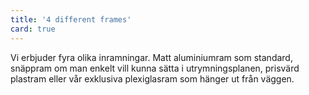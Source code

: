 ```yaml
---
title: '4 different frames'
card: true
---
```


Vi erbjuder fyra olika inramningar. Matt aluminiumram som standard, snäppram om man enkelt vill kunna sätta i utrymningsplanen, prisvärd plastram eller vår exklusiva plexiglasram som hänger ut från väggen.